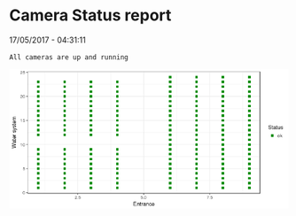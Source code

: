 Camera Status report
================
17/05/2017 - 04:31:11

    All cameras are up and running

![](camreport_files/figure-markdown_github/unnamed-chunk-2-1.png)

